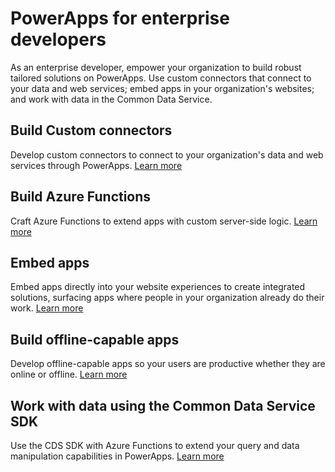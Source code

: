 <properties
   pageTitle="PowerApps for enterprise developers | Microsoft PowerApps"
   description="An introduction for enterprise developers to developing apps in PowerApps."
   services=""
   suite="powerapps"
   documentationCenter="na"
   authors="mgblythe"
   manager="anneta"
   editor=""
   tags=""/>

<tags
   ms.service="powerapps"
   ms.devlang="na"
   ms.topic="article"
   ms.tgt_pltfrm="na"
   ms.workload="na"
   ms.date="05/01/2016"
   ms.author="mblythe"/>

# PowerApps for enterprise developers

As an enterprise developer, empower your organization to build robust tailored solutions on PowerApps. Use custom connectors that connect to your data and web services; embed apps in your organization's websites; and work with data in the Common Data Service.

## Build Custom connectors

Develop custom connectors to connect to your organization's data and web services through PowerApps. [Learn more](register-custom-api.md)


## Build Azure Functions

Craft Azure Functions to extend apps with custom server-side logic. [Learn more](https://powerapps.microsoft.com/blog/using-azure-functions-in-powerapps/)


## Embed apps

Embed apps directly into your website experiences to create integrated solutions, surfacing apps where people in your organization already do their work. [Learn more](embed-apps-dev.md)


## Build offline-capable apps

Develop offline-capable apps so your users are productive whether they are online or offline. [Learn more](offline-apps.md)


## Work with data using the Common Data Service SDK

Use the CDS SDK with Azure Functions to extend your query and data manipulation capabilities in PowerApps. [Learn more](https://aka.ms/whgr2w)